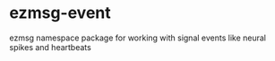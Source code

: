 # ezmsg-event
ezmsg namespace package for working with signal events like neural spikes and heartbeats
